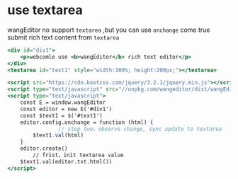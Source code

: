 # use textarea

wangEditor no support `textarea` ,but you can use `onchange` come true submit rich text content from `textarea`

```jsx
<div id="div1">
    <p>webcomle use <b>wangEditor</b> rich text editor</p>
</div>
<textarea id="text1" style="width:100%; height:200px;"></textarea>

<script src="https://cdn.bootcss.com/jquery/3.2.1/jquery.min.js"></script>
<script type="text/javascript" src="//unpkg.com/wangeditor/dist/wangEditor.min.js"></script>
<script type="text/javascript">
    const E = window.wangEditor
    const editor = new E('#div1')
    const $text1 = $('#text1')
    editor.config.onchange = function (html) {
				// step two，observe change, sync update to textarea
        $text1.val(html)
    }
    editor.create()
		// frist，init textarea value
    $text1.val(editor.txt.html())
</script>
```